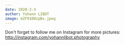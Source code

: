 ```yaml
---
date: 2020-2-3
author: Yohann LIBOT
image: mZF91D0zpBs.jpeg
---
```

Don't forget to follow me on Instagram for more pictures: http://instagram.com/yohannlibot.photography
